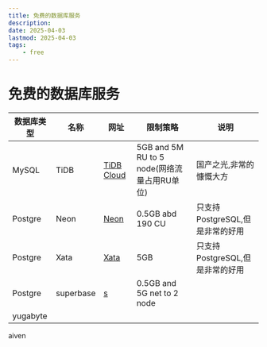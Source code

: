 ```yaml
---
title: 免费的数据库服务
description: 
date: 2025-04-03
lastmod: 2025-04-03
tags:
    - free
---
```


# 免费的数据库服务

| 数据库类型 | 名称 | 网址 | 限制策略 | 说明 |
| --- | --- | --- | --- | --- |
| MySQL | TiDB | [TiDB Cloud](https://tidbcloud.com/) | 5GB and 5M RU to 5 node(网络流量占用RU单位) | 国产之光,非常的慷慨大方 |
| Postgre | Neon | [Neon](https://neon.tech/) | 0.5GB abd 190 CU | 只支持PostgreSQL,但是非常的好用 |
| Postgre | Xata | [Xata](https://xata.io/) | 5GB | 只支持PostgreSQL,但是非常的好用 |
| Postgre | superbase | [s](https://supabase.com/) | 0.5GB and 5G net to 2 node
| yugabyte |
 aiven

